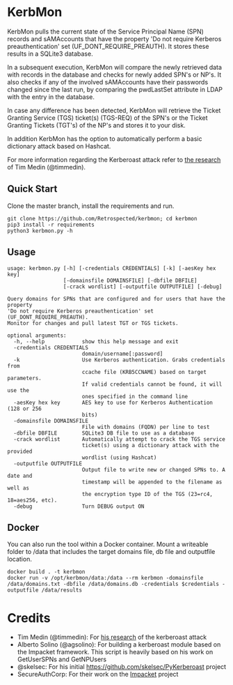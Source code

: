 KerbMon
=================
KerbMon pulls the current state of the Service Principal Name (SPN) records and sAMAccounts that have the property 'Do not require Kerberos preauthentication' set (UF_DONT_REQUIRE_PREAUTH). It stores these results in a SQLite3 database.


In a subsequent execution, KerbMon will compare the newly retrieved data with records in the database and checks for newly added SPN's or NP's. It also checks if any of the involved sAMAccounts have their passwords changed since the last run, by comparing the pwdLastSet attribute in LDAP with the entry in the database.

In case any difference has been detected, KerbMon will retrieve the Ticket Granting Service (TGS) ticket(s) (TGS-REQ) of the SPN's or the Ticket Granting Tickets (TGT's) of the NP's and stores it to your disk.

In addition KerbMon has the option to automatically perform a basic dictionary attack based on Hashcat.

For more information regarding the Kerberoast attack refer to [the research](http://www.irongeek.com/i.php?page=videos/derbycon4/t120-attacking-microsoft-kerberos-kicking-the-guard-dog-of-hades-tim-medin) of Tim Medin (@timmedin).

Quick Start
---------------
Clone the master branch, install the requirements and run.

```
git clone https://github.com/Retrospected/kerbmon; cd kerbmon
pip3 install -r requirements
python3 kerbmon.py -h
```

Usage
---------------

```
usage: kerbmon.py [-h] [-credentials CREDENTIALS] [-k] [-aesKey hex key]
                  [-domainsfile DOMAINSFILE] [-dbfile DBFILE]
                  [-crack wordlist] [-outputfile OUTPUTFILE] [-debug]

Query domains for SPNs that are configured and for users that have the property
'Do not require Kerberos preauthentication' set (UF_DONT_REQUIRE_PREAUTH).
Monitor for changes and pull latest TGT or TGS tickets.

optional arguments:
  -h, --help            show this help message and exit
  -credentials CREDENTIALS
                        domain/username[:password]
  -k                    Use Kerberos authentication. Grabs credentials from
                        ccache file (KRB5CCNAME) based on target parameters.
                        If valid credentials cannot be found, it will use the
                        ones specified in the command line
  -aesKey hex key       AES key to use for Kerberos Authentication (128 or 256
                        bits)
  -domainsfile DOMAINSFILE
                        File with domains (FQDN) per line to test
  -dbfile DBFILE        SQLite3 DB file to use as a database
  -crack wordlist       Automatically attempt to crack the TGS service
                        ticket(s) using a dictionary attack with the provided
                        wordlist (using Hashcat)
  -outputfile OUTPUTFILE
                        Output file to write new or changed SPNs to. A date and
                        timestamp will be appended to the filename as well as
                        the encryption type ID of the TGS (23=rc4, 18=aes256, etc).
  -debug                Turn DEBUG output ON
```

Docker
---------------

You can also run the tool within a Docker container. Mount a writeable folder to /data that includes the target domains file, db file and outputfile location.

```
docker build . -t kerbmon
docker run -v /opt/kerbmon/data:/data --rm kerbmon -domainsfile /data/domains.txt -dbfile /data/domains.db -credentials $credentials -outputfile /data/results
```


Credits
==========
- Tim Medin (@timmedin): For [his research](http://www.irongeek.com/i.php?page=videos/derbycon4/t120-attacking-microsoft-kerberos-kicking-the-guard-dog-of-hades-tim-medin) of the kerberoast attack
- Alberto Solino (@agsolino): For building a kerberoast module based on the Impacket framework. This script is heavily based on his work on GetUserSPNs and GetNPUsers
- @skelsec: For his initial https://github.com/skelsec/PyKerberoast project
- SecureAuthCorp: For their work on the [Impacket](https://github.com/SecureAuthCorp/impacket) project
